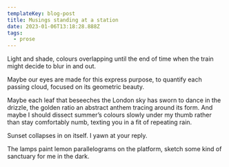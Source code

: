 ```yaml
---
templateKey: blog-post
title: Musings standing at a station
date: 2023-01-06T13:18:28.888Z
tags:
  - prose
---
```

Light and shade, colours overlapping until the end of time when the train might decide to blur in and out. 



Maybe our eyes are made for this express purpose, to quantify each passing cloud, focused on its geometric beauty.



Maybe each leaf that beseeches the London sky has sworn to dance in the drizzle, the golden ratio an abstract anthem tracing around its form. And maybe I should dissect summer’s colours slowly under my thumb rather than stay comfortably numb, texting you in a fit of repeating rain.



Sunset collapses in on itself. I yawn at your reply.



The lamps paint lemon parallelograms on the platform, sketch some kind of sanctuary for me in the dark.
